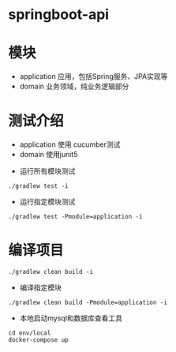 # springboot-api

# 模块

- application 应用，包括Spring服务、JPA实现等
- domain 业务领域，纯业务逻辑部分

# 测试介绍

- application 使用 cucumber测试
- domain 使用junit5

* 运行所有模块测试

```shell
./gradlew test -i
```

* 运行指定模块测试

```shell
./gradlew test -Pmodule=application -i
```

# 编译项目

```shell
./gradlew clean build -i
```

* 编译指定模块

```shell
./gradlew clean build -Pmodule=application -i
```

* 本地启动mysql和数据库查看工具

```shell
cd env/local
docker-compose up
```
